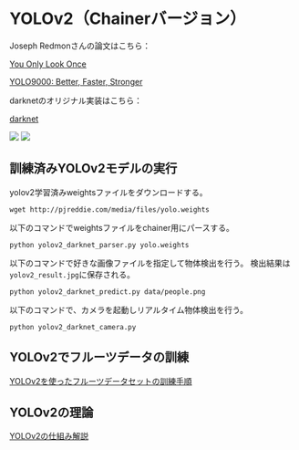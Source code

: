 # YOLOv2（Chainerバージョン）
Joseph Redmonさんの論文はこちら：

[You Only Look Once](https://arxiv.org/abs/1506.02640)

[YOLO9000: Better, Faster, Stronger](https://arxiv.org/abs/1612.08242)


darknetのオリジナル実装はこちら：

[darknet](http://pjreddie.com/)


<img src="data/dance_short.gif">

<img src="data/drive_short.gif">


## 訓練済みYOLOv2モデルの実行

yolov2学習済みweightsファイルをダウンロードする。

```
wget http://pjreddie.com/media/files/yolo.weights
```

以下のコマンドでweightsファイルをchainer用にパースする。

```
python yolov2_darknet_parser.py yolo.weights
```

以下のコマンドで好きな画像ファイルを指定して物体検出を行う。
検出結果は`yolov2_result.jpg`に保存される。

```
python yolov2_darknet_predict.py data/people.png
```


以下のコマンドで、カメラを起動しリアルタイム物体検出を行う。
```
python yolov2_darknet_camera.py 
```

## YOLOv2でフルーツデータの訓練
<a href="./YOLOv2_fruits_train.md">YOLOv2を使ったフルーツデータセットの訓練手順</a>

## YOLOv2の理論
<a href="./YOLOv2.md">YOLOv2の仕組み解説</a>
